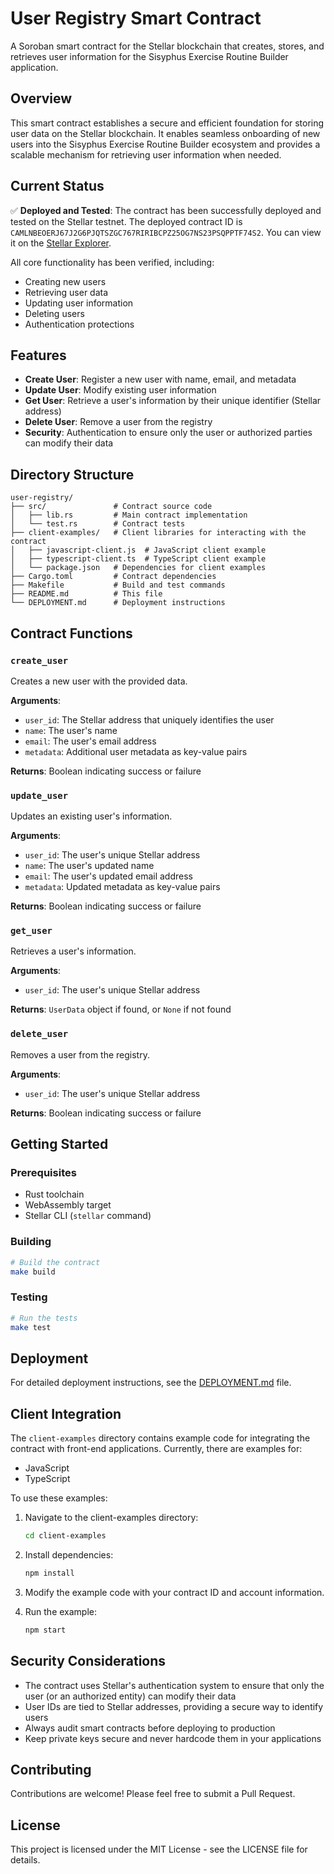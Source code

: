 # User Registry Smart Contract

A Soroban smart contract for the Stellar blockchain that creates, stores, and retrieves user information for the Sisyphus Exercise Routine Builder application.

## Overview

This smart contract establishes a secure and efficient foundation for storing user data on the Stellar blockchain. It enables seamless onboarding of new users into the Sisyphus Exercise Routine Builder ecosystem and provides a scalable mechanism for retrieving user information when needed.

## Current Status

✅ **Deployed and Tested**: The contract has been successfully deployed and tested on the Stellar testnet. The deployed contract ID is `CAMLNBEOERJ67J2G6PJQTSZGC767RIRIBCPZ25OG7NS23PSQPPTF74S2`. You can view it on the [Stellar Explorer](https://stellar.expert/explorer/testnet/contract/CAMLNBEOERJ67J2G6PJQTSZGC767RIRIBCPZ25OG7NS23PSQPPTF74S2).

All core functionality has been verified, including:
- Creating new users
- Retrieving user data
- Updating user information
- Deleting users
- Authentication protections

## Features

- **Create User**: Register a new user with name, email, and metadata
- **Update User**: Modify existing user information
- **Get User**: Retrieve a user's information by their unique identifier (Stellar address)
- **Delete User**: Remove a user from the registry
- **Security**: Authentication to ensure only the user or authorized parties can modify their data

## Directory Structure

```
user-registry/
├── src/               # Contract source code
│   ├── lib.rs         # Main contract implementation
│   └── test.rs        # Contract tests
├── client-examples/   # Client libraries for interacting with the contract
│   ├── javascript-client.js  # JavaScript client example
│   ├── typescript-client.ts  # TypeScript client example
│   └── package.json   # Dependencies for client examples
├── Cargo.toml         # Contract dependencies
├── Makefile           # Build and test commands
├── README.md          # This file
└── DEPLOYMENT.md      # Deployment instructions
```

## Contract Functions

### `create_user`

Creates a new user with the provided data.

**Arguments**:
- `user_id`: The Stellar address that uniquely identifies the user
- `name`: The user's name
- `email`: The user's email address
- `metadata`: Additional user metadata as key-value pairs

**Returns**: Boolean indicating success or failure

### `update_user`

Updates an existing user's information.

**Arguments**:
- `user_id`: The user's unique Stellar address
- `name`: The user's updated name
- `email`: The user's updated email address
- `metadata`: Updated metadata as key-value pairs

**Returns**: Boolean indicating success or failure

### `get_user`

Retrieves a user's information.

**Arguments**:
- `user_id`: The user's unique Stellar address

**Returns**: `UserData` object if found, or `None` if not found

### `delete_user`

Removes a user from the registry.

**Arguments**:
- `user_id`: The user's unique Stellar address

**Returns**: Boolean indicating success or failure

## Getting Started

### Prerequisites

- Rust toolchain
- WebAssembly target
- Stellar CLI (`stellar` command)

### Building

```bash
# Build the contract
make build
```

### Testing

```bash
# Run the tests
make test
```

## Deployment

For detailed deployment instructions, see the [DEPLOYMENT.md](DEPLOYMENT.md) file.

## Client Integration

The `client-examples` directory contains example code for integrating the contract with front-end applications. Currently, there are examples for:

- JavaScript
- TypeScript

To use these examples:

1. Navigate to the client-examples directory:
   ```bash
   cd client-examples
   ```

2. Install dependencies:
   ```bash
   npm install
   ```

3. Modify the example code with your contract ID and account information.

4. Run the example:
   ```bash
   npm start
   ```

## Security Considerations

- The contract uses Stellar's authentication system to ensure that only the user (or an authorized entity) can modify their data
- User IDs are tied to Stellar addresses, providing a secure way to identify users
- Always audit smart contracts before deploying to production
- Keep private keys secure and never hardcode them in your applications

## Contributing

Contributions are welcome! Please feel free to submit a Pull Request.

## License

This project is licensed under the MIT License - see the LICENSE file for details. 